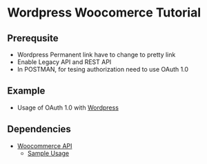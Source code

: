 # Wordpress Woocomerce Tutorial

## Prerequsite
- Wordpress Permanent link have to change to pretty link
- Enable Legacy API and REST API
- In POSTMAN, for tesing authorization need to use OAuth 1.0

## Example
- Usage of OAuth 1.0 with [Wordpress](https://www.datafeedr.com/using-oauth-1-0-wordpress-api-custom-endpoints/)

## Dependencies
- [Woocommerce API](https://github.com/woocommerce/wc-api-php)
    - [Sample Usage](https://www.cloudways.com/blog/custom-dashboard-using-woocommerce-php-rest-api/)